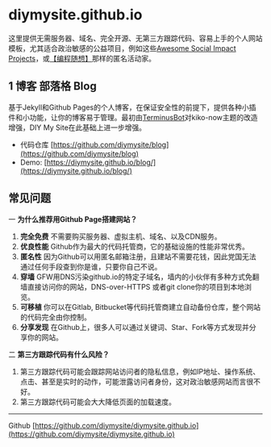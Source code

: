 # diymysite.github.io
这里提供无需服务器、域名、完全开源、无第三方跟踪代码、容易上手的个人网站模板，尤其适合政治敏感的公益项目，例如这些[Awesome Social Impact Projects](https://github.com/Terminus2049/Awesome-Social-Impact)，或[【编程随想】](https://program-think.blogspot.com)那样的匿名活动家。

## 1 博客 部落格 Blog
基于Jekyll和Github Pages的个人博客，在保证安全性的前提下，提供各种小插件和小功能，让你的博客易于管理。最初由[TerminusBot](https://github.com/terminusbot/)对kiko-now主题的改造增强，DIY My Site在此基础上进一步增强。 
- 代码仓库 [https://github.com/diymysite/blog](https://github.com/diymysite/blog)
- Demo: [https://diymysite.github.io/blog/](https://diymysite.github.io/blog/) 


## 常见问题
一 **为什么推荐用Github Page搭建网站？**
1. **完全免费** 不需要购买服务器、虚拟主机、域名、以及CDN服务。
2. **优良性能** Github作为最大的代码托管商，它的基础设施的性能非常优秀。
3. **匿名性** 因为Github可以用匿名邮箱注册，且建站不需要花钱，因此党国无法通过任何手段查到你是谁，只要你自己不说。
4. **穿墙** GFW用DNS污染github.io的特定子域名，墙内的小伙伴有多种方式免翻墙直接访问你的网站，DNS-over-HTTPS 或者git clone你的项目到本地浏览。
5. **可移植** 你可以在Gitlab, Bitbucket等代码托管商建立自动备份仓库，整个网站的代码完全由你控制。
6. **分享发现** 在Github上，很多人可以通过关键词、Star、Fork等方式发现并分享你的网站。

二 **第三方跟踪代码有什么风险？**
1. 第三方跟踪代码可能会跟踪网站访问者的隐私信息，例如IP地址、操作系统、点击、甚至是实时的动作，可能泄露访问者身份，这对政治敏感网站而言很不好。
2. 第三方跟踪代码可能会大大降低页面的加载速度。

---

Github [https://github.com/diymysite/diymysite.github.io](https://github.com/diymysite/diymysite.github.io)
